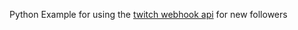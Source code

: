 Python Example for using the [twitch webhook api](https://dev.twitch.tv/docs/api/webhooks-guide/) for new followers
